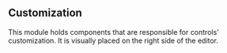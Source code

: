 ## Customization

This module holds components that are responsible for controls' customization.
It is visually placed on the right side of the editor.